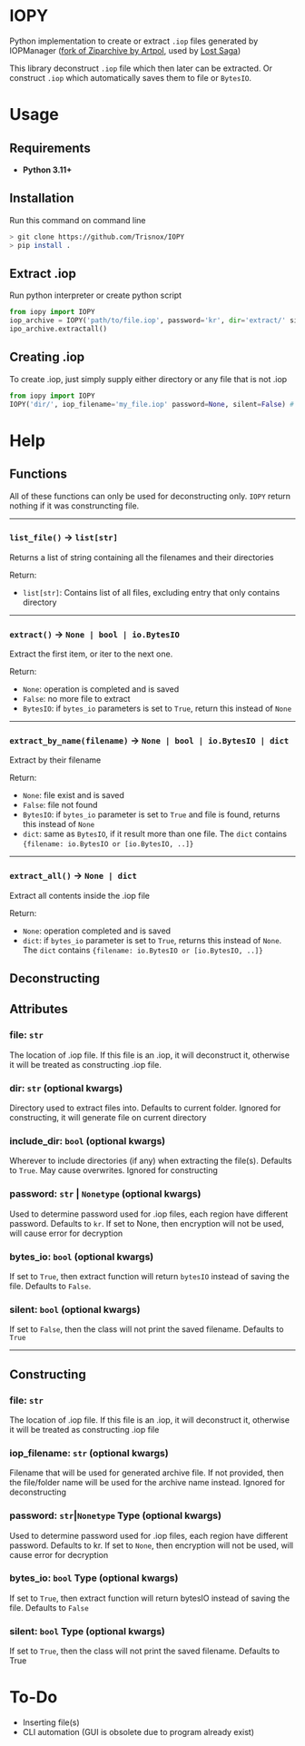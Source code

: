 # IOPY
Python implementation to create or extract `.iop` files generated by IOPManager ([fork of Ziparchive by Artpol](https://www.artpol-software.com/ZipArchive/Default.aspx), used by [Lost Saga](https://lostsaga.hangame.com/))

This library deconstruct `.iop` file which then later can be extracted. Or construct `.iop` which automatically saves them to file or `BytesIO`.

# Usage
## Requirements
- **Python 3.11+**

## Installation
Run this command on command line
```sh
> git clone https://github.com/Trisnox/IOPY
> pip install .
```

## Extract .iop
Run python interpreter or create python script
```py
from iopy import IOPY
iop_archive = IOPY('path/to/file.iop', password='kr', dir='extract/' silent=False)
ipo_archive.extractall()
```
## Creating .iop
To create .iop, just simply supply either directory or any file that is not .iop
```py
from iopy import IOPY
IOPY('dir/', iop_filename='my_file.iop' password=None, silent=False) # Doesn't return anything, and is automically saved
```

# Help
## Functions
All of these functions can only be used for deconstructing only. `IOPY` return nothing if it was construncting file.
___
### `list_file()` -> `list[str]`
Returns a list of string containing all the filenames and their directories

Return:
- `list[str]`: Contains list of all files, excluding entry that only contains directory
___
### `extract()` -> `None | bool | io.BytesIO`
Extract the first item, or iter to the next one.

Return:
- `None`: operation is completed and is saved
- `False`: no more file to extract
- `BytesIO`: if `bytes_io` parameters is set to `True`, return this instead of `None`
___
### `extract_by_name(filename)` -> `None | bool | io.BytesIO | dict`
Extract by their filename

Return:
- `None`: file exist and is saved
- `False`: file not found
- `BytesIO`: if `bytes_io` parameter is set to `True` and file is found, returns this instead of `None`
- `dict`: same as `BytesIO`, if it result more than one file. The `dict` contains `{filename: io.BytesIO or [io.BytesIO, ..]}`
___
### `extract_all()` -> `None | dict`
Extract all contents inside the .iop file

Return:
- `None`: operation completed and is saved
- `dict`: if `bytes_io` parameter is set to `True`, returns this instead of `None`. The `dict` contains `{filename: io.BytesIO or [io.BytesIO, ..]}`

## Deconstructing
## Attributes
### file: `str`
The location of .iop file. If this file is an .iop, it will deconstruct it, otherwise it will be treated as constructing .iop file.

### dir: `str` (optional kwargs)
Directory used to extract files into. Defaults to current folder. Ignored for constructing, it will generate file on current directory

### include_dir: `bool` (optional kwargs)
Wherever to include directories (if any) when extracting the file(s). Defaults to `True`. May cause overwrites. Ignored for constructing

### password: `str` | `Nonetype` (optional kwargs)
Used to determine password used for .iop files, each region have different password. Defaults to `kr`.
If set to None, then encryption will not be used, will cause error for decryption

### bytes_io: `bool` (optional kwargs)
If set to `True`, then extract function will return `bytesIO` instead of saving the file. Defaults to `False`.

### silent: `bool` (optional kwargs)
If set to `False`, then the class will not print the saved filename. Defaults to `True`
___
## Constructing
### file: `str`
The location of .iop file. If this file is an .iop, it will deconstruct it, otherwise it will be treated as constructing .iop file

### iop_filename: `str` (optional kwargs)
Filename that will be used for generated archive file. If not provided, then the file/folder name will be used for the archive name instead. Ignored for deconstructing

### password: `str`|`Nonetype` Type (optional kwargs)
Used to determine password used for .iop files, each region have different password. Defaults to kr.
If set to `None`, then encryption will not be used, will cause error for decryption

### bytes_io: `bool` Type (optional kwargs)
If set to `True`, then extract function will return bytesIO instead of saving the file. Defaults to `False`

### silent: `bool` Type (optional kwargs)
If set to `True`, then the class will not print the saved filename. Defaults to True

# To-Do
- Inserting file(s)
- CLI automation (GUI is obsolete due to program already exist)